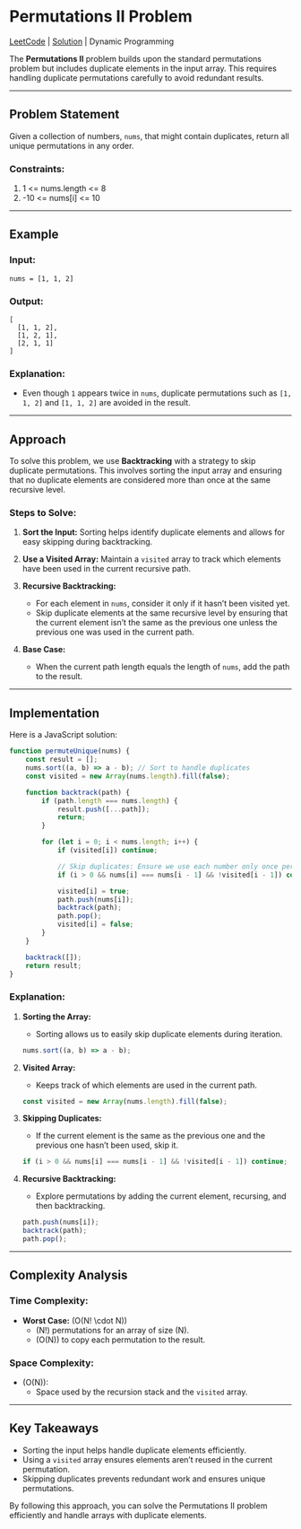 # Permutations II Problem

[LeetCode](https://leetcode.com/problems/permutations-ii/) 
|
[Solution](0047_permutations.js)
|
Dynamic Programming

The **Permutations II** problem builds upon the standard permutations problem but includes duplicate elements in the input array. This requires handling duplicate permutations carefully to avoid redundant results.

---

## Problem Statement

Given a collection of numbers, `nums`, that might contain duplicates, return all unique permutations in any order.

### Constraints:
1. 1 <= nums.length <= 8
2. -10 <= nums[i] <= 10

---

## Example

### Input:
```plaintext
nums = [1, 1, 2]
```

### Output:
```plaintext
[
  [1, 1, 2],
  [1, 2, 1],
  [2, 1, 1]
]
```

### Explanation:
- Even though `1` appears twice in `nums`, duplicate permutations such as `[1, 1, 2]` and `[1, 1, 2]` are avoided in the result.

---

## Approach

To solve this problem, we use **Backtracking** with a strategy to skip duplicate permutations. This involves sorting the input array and ensuring that no duplicate elements are considered more than once at the same recursive level.

### Steps to Solve:
1. **Sort the Input:** Sorting helps identify duplicate elements and allows for easy skipping during backtracking.

2. **Use a Visited Array:** Maintain a `visited` array to track which elements have been used in the current recursive path.

3. **Recursive Backtracking:**
   - For each element in `nums`, consider it only if it hasn’t been visited yet.
   - Skip duplicate elements at the same recursive level by ensuring that the current element isn’t the same as the previous one unless the previous one was used in the current path.

4. **Base Case:**
   - When the current path length equals the length of `nums`, add the path to the result.

---

## Implementation

Here is a JavaScript solution:

```javascript
function permuteUnique(nums) {
    const result = [];
    nums.sort((a, b) => a - b); // Sort to handle duplicates
    const visited = new Array(nums.length).fill(false);

    function backtrack(path) {
        if (path.length === nums.length) {
            result.push([...path]);
            return;
        }

        for (let i = 0; i < nums.length; i++) {
            if (visited[i]) continue;

            // Skip duplicates: Ensure we use each number only once per level
            if (i > 0 && nums[i] === nums[i - 1] && !visited[i - 1]) continue;

            visited[i] = true;
            path.push(nums[i]);
            backtrack(path);
            path.pop();
            visited[i] = false;
        }
    }

    backtrack([]);
    return result;
}
```

### Explanation:
1. **Sorting the Array:**
   - Sorting allows us to easily skip duplicate elements during iteration.
   ```javascript
   nums.sort((a, b) => a - b);
   ```

2. **Visited Array:**
   - Keeps track of which elements are used in the current path.
   ```javascript
   const visited = new Array(nums.length).fill(false);
   ```

3. **Skipping Duplicates:**
   - If the current element is the same as the previous one and the previous one hasn’t been used, skip it.
   ```javascript
   if (i > 0 && nums[i] === nums[i - 1] && !visited[i - 1]) continue;
   ```

4. **Recursive Backtracking:**
   - Explore permutations by adding the current element, recursing, and then backtracking.
   ```javascript
   path.push(nums[i]);
   backtrack(path);
   path.pop();
   ```

---

## Complexity Analysis

### Time Complexity:
- **Worst Case:** \(O(N! \cdot N)\)
  - \(N!\) permutations for an array of size \(N\).
  - \(O(N)\) to copy each permutation to the result.

### Space Complexity:
- \(O(N)\):
  - Space used by the recursion stack and the `visited` array.

---

## Key Takeaways

- Sorting the input helps handle duplicate elements efficiently.
- Using a `visited` array ensures elements aren’t reused in the current permutation.
- Skipping duplicates prevents redundant work and ensures unique permutations.

By following this approach, you can solve the Permutations II problem efficiently and handle arrays with duplicate elements.

